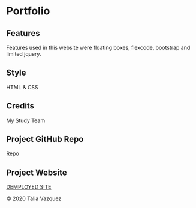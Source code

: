 # Portfolio

## Features
Features used in this website were floating boxes, flexcode, bootstrap and limited jquery.

## Style

HTML & CSS

## Credits
My Study Team 

## Project GitHub Repo

<a href="https://github.com/taliavazquez/hw-02"><bold>Repo</bold></a>

## Project Website

<a href="https://taliavazquez.github.io/portfolio/"><bold>DEMPLOYED SITE</bold></a>

© 2020 Talia Vazquez
